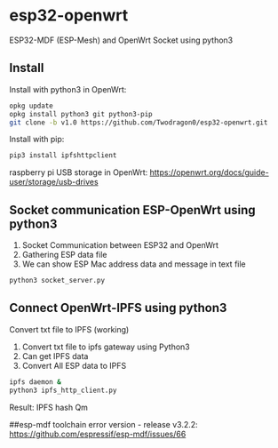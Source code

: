# esp32-openwrt
ESP32-MDF (ESP-Mesh) and OpenWrt Socket using python3

## Install

Install with python3 in OpenWrt:
```sh
opkg update
opkg install python3 git python3-pip
git clone -b v1.0 https://github.com/Twodragon0/esp32-openwrt.git
```
Install with pip:

```sh
pip3 install ipfshttpclient
```

raspberry pi USB storage in OpenWrt:
https://openwrt.org/docs/guide-user/storage/usb-drives

## Socket communication ESP-OpenWrt using python3

1. Socket Communication between ESP32 and OpenWrt
2. Gathering ESP data file
3. We can show ESP Mac address data and message in text file

```sh
python3 socket_server.py
```

## Connect OpenWrt-IPFS using python3

Convert txt file to IPFS (working)

1. Convert txt file to ipfs gateway using Python3
2. Can get IPFS data
3. Convert All ESP data to IPFS

```sh
ipfs daemon &
python3 ipfs_http_client.py
```

Result: IPFS hash
Qm <hash> 

##esp-mdf toolchain error version - release v3.2.2:
https://github.com/espressif/esp-mdf/issues/66
